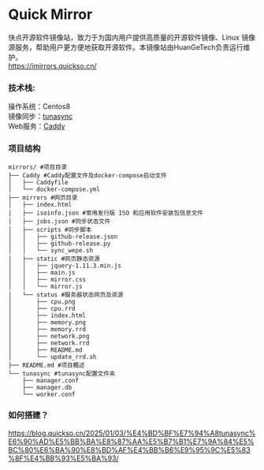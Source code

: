 # Quick Mirror
快点开源软件镜像站，致力于为国内用户提供高质量的开源软件镜像、Linux 镜像源服务，帮助用户更方便地获取开源软件。本镜像站由HuanGeTech负责运行维护。  
https://imirrors.quickso.cn/

### 技术栈:
操作系统：Centos8  
镜像同步：[tunasync](https://github.com/tuna/tunasync)  
Web服务：[Caddy](https://caddyserver.com/)

### 项目结构
```
mirrors/ #项目目录
├── Caddy #Caddy配置文件及docker-compose启动文件
│   ├── Caddyfile
│   └── docker-compose.yml
├── mirrors #网页目录
│   ├── index.html 
│   ├── isoinfo.json #常用发行版 ISO 和应用软件安装包信息文件
│   ├── jobs.json #同步状态文件
│   ├── scripts #同步脚本
│   │   ├── github-release.json
│   │   ├── github-release.py
│   │   └── sync_wepe.sh
│   ├── static #网页静态资源
│   │   ├── jquery-1.11.3.min.js
│   │   ├── main.js
│   │   ├── mirror.css
│   │   └── mirror.js
│   └── status #服务器状态网页及资源
│       ├── cpu.png
│       ├── cpu.rrd
│       ├── index.html
│       ├── memory.png
│       ├── memory.rrd
│       ├── network.png
│       ├── network.rrd
│       ├── README.md
│       └── update_rrd.sh
├── README.md #项目概述
└── tunasync #tunasync配置文件夹
    ├── manager.conf
    ├── manager.db
    └── worker.conf
```
### 如何搭建？
https://blog.quickso.cn/2025/01/03/%E4%BD%BF%E7%94%A8tunasync%E6%90%AD%E5%BB%BA%E8%87%AA%E5%B7%B1%E7%9A%84%E5%BC%80%E6%BA%90%E8%BD%AF%E4%BB%B6%E9%95%9C%E5%83%8F%E4%BB%93%E5%BA%93/




